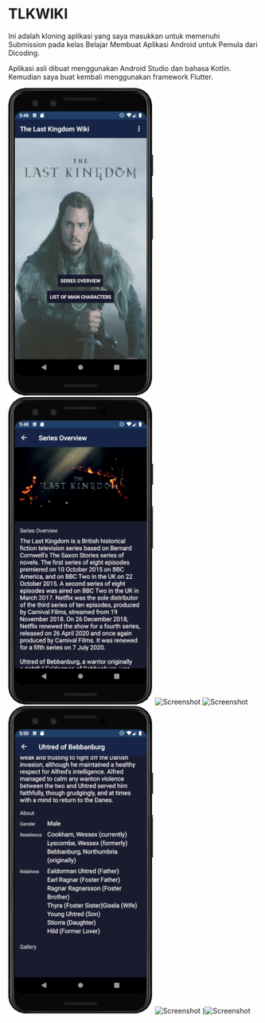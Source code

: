 # TLKWIKI
Ini adalah kloning aplikasi yang saya masukkan untuk memenuhi Submission pada kelas Belajar Membuat Aplikasi Android untuk Pemula dari Dicoding.

Aplikasi asli dibuat menggunakan Android Studio dan bahasa Kotlin. Kemudian saya buat kembali menggunakan framework Flutter.

![Screenshot](https://github.com/amalyulianto/TLKWiki/blob/master/screenshots/TLKWiki_home.PNG?raw=true)
![Screenshot](https://github.com/amalyulianto/TLKWiki/blob/master/screenshots/TLKWiki_overview.PNG?raw=true)
![Screenshot](https://github.com/amalyulianto/TLKWiki/blob/master/screenshots/tlk_wiki_list.PNG?raw=true)
![Screenshot](https://github.com/amalyulianto/TLKWiki/blob/master/screenshots/tlk_wiki_character.PNG?raw=true)
![Screenshot](https://github.com/amalyulianto/TLKWiki/blob/master/screenshots/TLKWiki_detail2.PNG?raw=true)
![Screenshot](https://github.com/amalyulianto/TLKWiki/blob/master/screenshots/tlk_wiki_about.PNG?raw=true)
)![Screenshot](https://github.com/amalyulianto/TLKWiki/blob/master/screenshots/tlk_wiki_favorite.PNG?raw=true)


